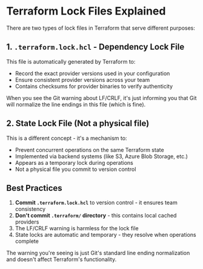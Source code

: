 # Terraform Lock Files Explained

There are two types of lock files in Terraform that serve different purposes:

## 1. `.terraform.lock.hcl` - Dependency Lock File

This file is automatically generated by Terraform to:
- Record the exact provider versions used in your configuration
- Ensure consistent provider versions across your team
- Contains checksums for provider binaries to verify authenticity

When you see the Git warning about LF/CRLF, it's just informing you that Git will normalize the line endings in this file (which is fine).

## 2. State Lock File (Not a physical file)

This is a different concept - it's a mechanism to:
- Prevent concurrent operations on the same Terraform state
- Implemented via backend systems (like S3, Azure Blob Storage, etc.)
- Appears as a temporary lock during operations
- Not a physical file you commit to version control

## Best Practices

1. **Commit `.terraform.lock.hcl`** to version control - it ensures team consistency
2. **Don't commit `.terraform/` directory** - this contains local cached providers
3. The LF/CRLF warning is harmless for the lock file
4. State locks are automatic and temporary - they resolve when operations complete

The warning you're seeing is just Git's standard line ending normalization and doesn't affect Terraform's functionality.